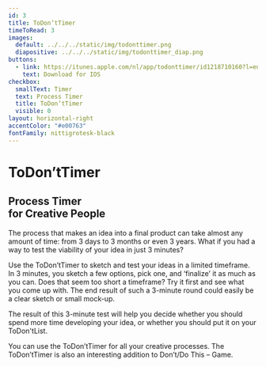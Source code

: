 ```yaml
---
id: 3
title: ToDon’tTimer
timeToRead: 3
images:
  default: ../../../static/img/todonttimer.png
  diapositive: ../../../static/img/todonttimer_diap.png
buttons:
  - link: https://itunes.apple.com/nl/app/todonttimer/id1218710160?l=en&mt=8
    text: Download for IOS
checkbox:
  smallText: Timer
  text: Process Timer
  title: ToDon’tTimer
  visible: 0
layout: horizontal-right
accentColor: "#e00763"
fontFamily: nittigrotesk-black
---
```


# To&#8203;Don’t&#8203;Timer

## Process Timer<br/>for Creative People

The process that makes an idea into a final product can take almost any amount of time: from 3 days to 3 months or even 3 years. What if you had a way to test the viability of your idea in just 3 minutes?

Use the ToDon’tTimer to sketch and test your ideas in a limited timeframe. In 3 minutes, you sketch a few options, pick one, and ‘finalize’ it as much as you can. Does that seem too short a timeframe? Try it first and see what you come up with. The end result of such a 3-minute round could easily be a clear sketch or small mock-up.

The result of this 3-minute test will help you decide whether you should spend more time developing your idea, or whether you should put it on your ToDon'tList.

You can use the ToDon’tTimer for all your creative processes. The ToDon’tTimer is also an interesting addition to Don’t/Do This – Game.
